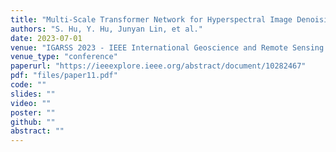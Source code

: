 ```yaml
---
title: "Multi-Scale Transformer Network for Hyperspectral Image Denoising"
authors: "S. Hu, Y. Hu, Junyan Lin, et al."
date: 2023-07-01
venue: "IGARSS 2023 - IEEE International Geoscience and Remote Sensing Symposium"
venue_type: "conference"
paperurl: "https://ieeexplore.ieee.org/abstract/document/10282467"
pdf: "files/paper11.pdf"
code: ""
slides: ""
video: ""
poster: ""
github: ""
abstract: ""
---
```


